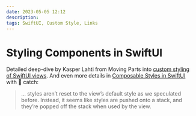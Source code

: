 ```yaml
---
date: 2023-05-05 12:12
description: 
tags: SwiftUI, Custom Style, Links
---
```


# Styling Components in SwiftUI

Detailed deep-dive by Kasper Lahti from Moving Parts into [custom styling of SwiftUI views](https://movingparts.io/styling-components-in-swiftui). And even more details in [Composable Styles in SwiftUI](https://movingparts.io/composable-styles-in-swiftui) with 🤯 catch:

> ... styles aren’t reset to the view’s default style as we speculated before. Instead, it seems like styles are pushed onto a stack, and they’re popped off the stack when used by the view.
